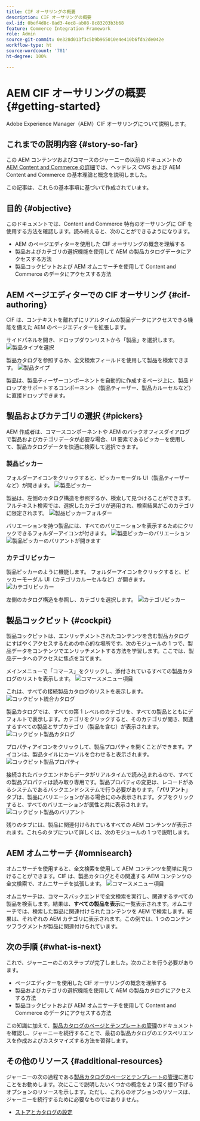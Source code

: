 ```yaml
---
title: CIF オーサリングの概要
description: CIF オーサリングの概要
exl-id: 0bef4d8c-0ad3-4ec8-ab08-8c83203b3b68
feature: Commerce Integration Framework
role: Admin
source-git-commit: 0e328d013f3c5b9b965010e4e410b6fda2de042e
workflow-type: ht
source-wordcount: '781'
ht-degree: 100%

---
```


# AEM CIF オーサリングの概要 {#getting-started}

Adobe Experience Manager（AEM）CIF オーサリングについて説明します。

## これまでの説明内容 {#story-so-far}

この AEM コンテンツおよびコマースのジャーニーの以前のドキュメントの [AEM Content and Commerce の詳細](/help/commerce-cloud/introduction.md)では、ヘッドレス CMS および AEM Content and Commerce の基本理論と概念を説明しました。

この記事は、これらの基本事項に基づいて作成されています。

## 目的 {#objective}

このドキュメントでは、Content and Commerce 特有のオーサリングに CIF を使用する方法を確認します。読み終えると、次のことができるようになります。

* AEM のページエディターを使用した CIF オーサリングの概念を理解する
* 製品およびカテゴリの選択機能を使用して AEM の製品カタログデータにアクセスする方法
* 製品コックピットおよび AEM オムニサーチを使用して Content and Commerce のデータにアクセスする方法

## AEM ページエディターでの CIF オーサリング {#cif-authoring}

CIF は、コンテキストを離れずにリアルタイムの製品データにアクセスできる機能を備えた AEM のページエディターを拡張します。

サイドパネルを開き、ドロップダウンリストから「製品」を選択します。
![製品タイプを選択](assets/asset-finder-overview.png)

製品カタログを参照するか、全文検索フィールドを使用して製品を検索できます。
![製品タイプ](assets/asset-finder-search.png)

製品は、製品ティーザーコンポーネントを自動的に作成するページ上に、製品ドロップをサポートするコンポーネント（製品ティーザー、製品カルーセルなど）に直接ドロップできます。

## 製品およびカテゴリの選択 {#pickers}

AEM 作成者は、コマースコンポーネントや AEM のバックオフィスダイアログで製品およびカテゴリデータが必要な場合、UI 要素であるピッカーを使用して、製品カタログデータを快適に検索して選択できます。

### 製品ピッカー

フォルダーアイコンをクリックすると、ピッカーモーダル UI（製品ティーザーなど）が開きます。
![製品ピッカー](assets/product-picker-open.png)

製品は、左側のカタログ構造を参照するか、検索して見つけることができます。フルテキスト検索では、選択したカテゴリが適用され、検索結果がこのカテゴリに限定されます。
![製品ピッカーフォルダー](assets/product-picker-folders.png)

バリエーションを持つ製品には、すべてのバリエーションを表示するためにクリックできるフォルダーアイコンが付きます。
![製品ピッカーのバリエーション](assets/product-picker-variants.png)
![製品ピッカーのバリアントが開きます](assets/product-picker-variants-open.png)

### カテゴリピッカー

製品ピッカーのように機能します。 フォルダーアイコンをクリックすると、ピッカーモーダル UI（カテゴリカルーセルなど）が開きます。
![カテゴリピッカー](assets/category-picker-open.png)

左側のカタログ構造を参照し、カテゴリを選択します。
![カテゴリピッカー](assets/category-picker-folders.png)

## 製品コックピット {#cockpit}

製品コックピットは、エンリッチメントされたコンテンツを含む製品カタログにすばやくアクセスするための中心的な場所です。次のモジュールの 1 つで、製品データをコンテンツでエンリッチメントする方法を学習します。ここでは、製品データへのアクセスに焦点を当てます。

メインメニューで「コマース」をクリックし、添付されているすべての製品カタログのリストを表示します。
![コマースメニュー項目](assets/commerce-menu-item.png)

これは、すべての接続製品カタログのリストを表示します。
![コックピット統合カタログ](assets/cockpit-Integrated-catalogs.png)

製品カタログでは、すべての第 1 レベルのカテゴリを、すべての製品とともにデフォルトで表示します。カテゴリをクリックすると、そのカテゴリが開き、関連するすべての製品とサブカテゴリ（製品を含む）が表示されます。
![コックピット製品カタログ](assets/cockpit-product-catalog.png)

プロパティアイコンをクリックして、製品プロパティを開くことができます。アイコンは、製品タイルにカーソルを合わせると表示されます。
![コックピット製品プロパティ](assets/cockpit-properties.png)

接続されたバックエンドからデータがリアルタイムで読み込まれるので、すべての製品プロパティは読み取り専用です。製品プロパティの変更は、レコードがあるシステムであるバックエンドシステムで行う必要があります。「**バリアント**」タブは、製品にバリエーションがある場合にのみ表示されます。タブをクリックすると、すべてのバリエーションが属性と共に表示されます。
![コックピット製品のバリアント](assets/cockpit-properties-variants.png)

残りのタブには、製品に関連付けられているすべての AEM コンテンツが表示されます。これらのタブについて詳しくは、次のモジュールの 1 つで説明します。

## AEM オムニサーチ {#omnisearch}

オムニサーチを使用すると、全文検索を使用して AEM コンテンツを簡単に見つけることができます。CIF は、製品カタログとその関連する AEM コンテンツの全文検索で、オムニサーチを拡張します。
![コマースメニュー項目](assets/omnisearch.png)

オムニサーチは、コマースバックエンドで全文検索を実行し、関連するすべての製品を検索します。結果は、**すべての製品を表示**&#x200B;に一覧表示されます。オムニサーチでは、検索した製品に関連付けられたコンテンツを AEM で検索します。結果は、それぞれの AEM カテゴリに表示されます。この例では、1 つのコンテンツフラグメントが製品に関連付けられています。

## 次の手順 {#what-is-next}

これで、ジャーニーのこのステップが完了しました。次のことを行う必要があります。

* ページエディターを使用した CIF オーサリングの概念を理解する
* 製品およびカテゴリの選択機能を使用して AEM の製品カタログにアクセスする方法
* 製品コックピットおよび AEM オムニサーチを使用して Content and Commerce のデータにアクセスする方法

この知識に加えて、[製品カタログのページとテンプレートの管理](catalog-templates.md)のドキュメントを確認し、ジャーニーを続行することで、最初の製品カタログのエクスペリエンスを作成およびカスタマイズする方法を習得します。

## その他のリソース {#additional-resources}

ジャーニーの次の過程である[製品カタログのページとテンプレートの管理](catalog-templates.md)に進むことをお勧めします。次にここで説明したいくつかの概念をより深く掘り下げるオプションのリソースを示します。ただし、これらのオプションのリソースは、ジャーニーを続行するために必要なものではありません。

* [ストアとカタログの設定](/help/commerce-cloud/getting-started.md#catalog)

